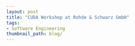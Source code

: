 ```yaml
---
layout: post
title: "CUDA Workshop at Rohde & Schwarz GmbH"
tags:
- Software Engineering
thumbnail_path: blog/
---
```

